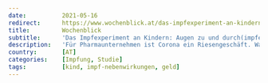 ```yaml
---
date:          2021-05-16
redirect:      https://www.wochenblick.at/das-impfexperiment-an-kindern-augen-zu-und-durchimpfen/
title:         Wochenblick
subtitle:      'Das Impfexperiment an Kindern: Augen zu und durch(impfen)'
description:   'Für Pharmaunternehmen ist Corona ein Riesengeschäft. Wann besteht schon mal die Möglichkeit, die gesamte Weltbevölkerung durchzuimpfen. Und Kinder sind ein nicht unbeträchtlicher Teil davon. Ganz ohne zwingenden Grund sollen die Kinder nicht abschätzbaren Gefahren durch ungenügend erprobte Impfungen ausgesetzt werden.'
country:       [AT]
categories:    [Impfung, Studie]
tags:          [kind, impf-nebenwirkungen, geld]
---
```


